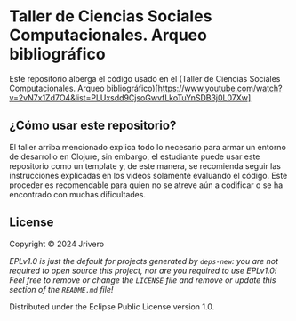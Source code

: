 # Taller de Ciencias Sociales Computacionales. Arqueo bibliográfico    

Este repositorio alberga el código usado en el (Taller de Ciencias Sociales Computacionales. Arqueo bibliográfico)[https://www.youtube.com/watch?v=2vN7x1Zd7O4&list=PLUxsdd9CjsoGwvfLkoTuYnSDB3j0L07Xw]

## ¿Cómo usar este repositorio?

El taller arriba mencionado explica todo lo necesario para armar un entorno de desarrollo en Clojure, sin embargo, el estudiante puede usar este repositorio como un template y, de este manera, se recomienda seguir las instrucciones explicadas en los videos solamente evaluando el código. Este proceder es recomendable para quien no se atreve aún a codificar o se ha encontrado con muchas dificultades.  

## License

Copyright © 2024 Jrivero

_EPLv1.0 is just the default for projects generated by `deps-new`: you are not_
_required to open source this project, nor are you required to use EPLv1.0!_
_Feel free to remove or change the `LICENSE` file and remove or update this_
_section of the `README.md` file!_

Distributed under the Eclipse Public License version 1.0.
